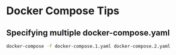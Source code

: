 # Docker Compose Tips

## Specifying multiple docker-compose.yaml

```bash
docker-compose -f docker-compose.1.yaml docker-compose.2.yaml
```